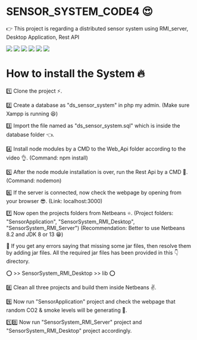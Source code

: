 # SENSOR_SYSTEM_CODE4 😍

👉 This project is regarding a distributed sensor system using RMI_server, Desktop Application, Rest API

![](https://img.shields.io/github/stars/pandao/editor.md.svg) ![](https://img.shields.io/github/forks/pandao/editor.md.svg) ![](https://img.shields.io/github/tag/pandao/editor.md.svg) ![](https://img.shields.io/github/release/pandao/editor.md.svg) ![](https://img.shields.io/github/issues/pandao/editor.md.svg) ![](https://img.shields.io/bower/v/editor.md.svg)

# How to install the System 🔥

1️⃣ Clone the project ⚡.

2️⃣ Create a database as "ds_sensor_system" in php my admin. (Make sure Xampp is running 😆)

3️⃣ Import the file named as "ds_sensor_system.sql" which is inside the database folder 👈. 

4️⃣ Install node modules by a CMD to the Web_Api folder according to the video 👌. (Command: npm install)

5️⃣ After the node module installation is over, run the Rest Api by a CMD 💪. (Command: nodemon)

6️⃣ If the server is connected, now check the webpage by opening from your browser 😎. (Link: localhost:3000)

7️⃣ Now open the projects folders from Netbeans ⭐. (Project folders: "SensorApplication", "SensorSystem_RMI_Desktop", "SensorSystem_RMI_Server")
(Recommendation: Better to use Netbeans 8.2 and JDK 8 or 13 😁)

🔴 If you get any errors saying that missing some jar files, then resolve them by adding jar files. All the required jar files has been provided in this 👇 directory.

⭕ >> SensorSystem_RMI_Desktop >> lib ⭕

8️⃣ Clean all three projects and build them inside Netbeans ✌️.

9️⃣ Now run "SensorApplication" project and check the webpage that random CO2 & smoke levels will be generating 🙌.

1️⃣0️⃣ Now run "SensorSystem_RMI_Server" project and "SensorSystem_RMI_Desktop" project accordingly. 










